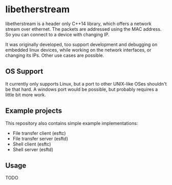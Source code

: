 # libetherstream
libetherstream is a header only C++14 library, which offers a network stream over ethernet. The packets are addressed using the MAC address. So you can connect to a device with changing IP.

It was originally developed, too support development and debugging on embedded linux devices, while working on the network interfaces, or changing its IPs. Other use cases are possible.

## OS Support
It currently only supports Linux, but a port to other UNIX-like OSes shouldn't be that hard. A windows port would be possible, but probably requires a little bit more work.

## Example projects
This repository also contains simple example implementations:
- File transfer client (esftc)
- File transfer server (esftd)
- Shell client (esftc)
- Shell server (esftd)

## Usage
TODO
